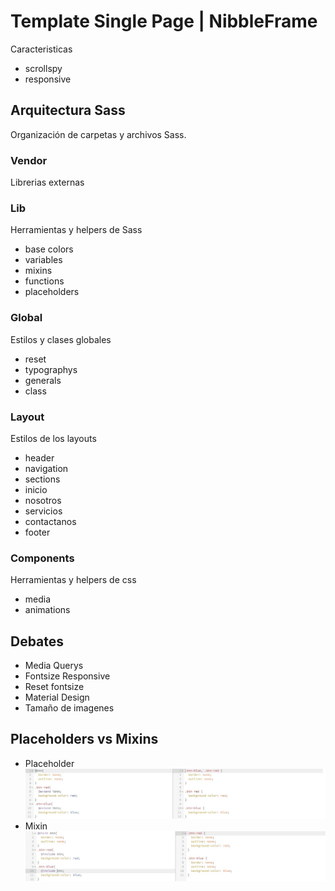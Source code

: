 
# Template Single Page | NibbleFrame
Caracteristicas
* scrollspy
* responsive

## Arquitectura Sass
Organización de carpetas y archivos Sass.

### Vendor
Librerias externas

### Lib
Herramientas y helpers de Sass
* base colors
* variables
* mixins
* functions
* placeholders

### Global
Estilos y clases globales
* reset
* typographys
* generals
* class

### Layout
Estilos de los layouts
* header
* navigation
* sections
* inicio
* nosotros
* servicios
* contactanos
* footer

### Components
Herramientas y helpers de css
* media
* animations

## Debates
* Media Querys
* Fontsize Responsive
* Reset fontsize
* Material Design
* Tamaño de imagenes

## Placeholders vs Mixins
* Placeholder
![Placeholder](md-resources/placeholder-vs-mixin-1.jpg)
* Mixin
![Mixin](md-resources/placeholder-vs-mixin-2.jpg)